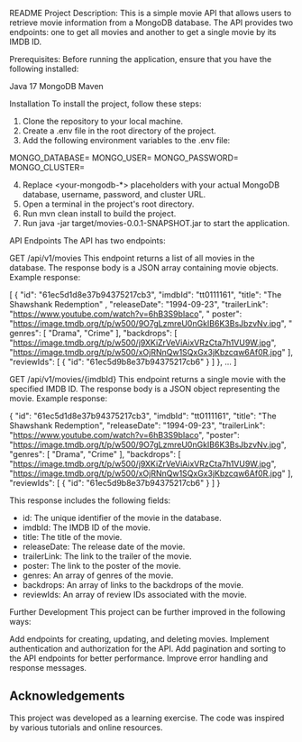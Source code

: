 README Project Description:
This is a simple movie API that allows users to retrieve movie information from a MongoDB database. The API provides two
endpoints: one to get all movies and another to get a single movie by its IMDB ID.

Prerequisites:
Before running the application, ensure that you have the following installed:

Java 17 MongoDB Maven

Installation To install the project, follow these steps:

1. Clone the repository to your local machine.
2. Create a .env file in the root directory of the project.
3. Add the following environment variables to the .env file:

MONGO_DATABASE=<your-mongodb-database>
MONGO_USER=<your-mongodb-username>
MONGO_PASSWORD=<your-mongodb-password>
MONGO_CLUSTER=<your-mongodb-cluster-url>

4. Replace <your-mongodb-*> placeholders with your actual MongoDB database, username, password, and cluster URL.
5. Open a terminal in the project's root directory.
6. Run mvn clean install to build the project.
7. Run java -jar target/movies-0.0.1-SNAPSHOT.jar to start the application.

API Endpoints The API has two endpoints:

GET /api/v1/movies This endpoint returns a list of all movies in the database. The response body is a JSON array
containing movie objects. Example response:

[    {        "id": "61ec5d1d8e37b94375217cb3",        "imdbId": "tt0111161",        "title": "The Shawshank Redemption"
,        "releaseDate": "1994-09-23",        "trailerLink": "https://www.youtube.com/watch?v=6hB3S9bIaco",        "
poster": "https://image.tmdb.org/t/p/w500/9O7gLzmreU0nGkIB6K3BsJbzvNv.jpg",        "
genres": [            "Drama",            "Crime"        ],
"backdrops": [
"https://image.tmdb.org/t/p/w500/j9XKiZrVeViAixVRzCta7h1VU9W.jpg",
"https://image.tmdb.org/t/p/w500/xOjRNnQw1SQxGx3jKbzcqw6Af0R.jpg"
],
"reviewIds": [
{
"id": "61ec5d9b8e37b94375217cb6"
}
]
}, ...
]

GET /api/v1/movies/{imdbId} This endpoint returns a single movie with the specified IMDB ID. The response body is a JSON
object representing the movie. Example response:

{
"id": "61ec5d1d8e37b94375217cb3",
"imdbId": "tt0111161",
"title": "The Shawshank Redemption",
"releaseDate": "1994-09-23",
"trailerLink": "https://www.youtube.com/watch?v=6hB3S9bIaco",
"poster": "https://image.tmdb.org/t/p/w500/9O7gLzmreU0nGkIB6K3BsJbzvNv.jpg",
"genres": [
"Drama",
"Crime"
],
"backdrops": [
"https://image.tmdb.org/t/p/w500/j9XKiZrVeViAixVRzCta7h1VU9W.jpg",
"https://image.tmdb.org/t/p/w500/xOjRNnQw1SQxGx3jKbzcqw6Af0R.jpg"
],
"reviewIds": [
{
"id": "61ec5d9b8e37b94375217cb6"
}
]
}

This response includes the following fields:

- id: The unique identifier of the movie in the database.
- imdbId: The IMDB ID of the movie.
- title: The title of the movie.
- releaseDate: The release date of the movie.
- trailerLink: The link to the trailer of the movie.
- poster: The link to the poster of the movie.
- genres: An array of genres of the movie.
- backdrops: An array of links to the backdrops of the movie.
- reviewIds: An array of review IDs associated with the movie.

Further Development This project can be further improved in the following ways:

Add endpoints for creating, updating, and deleting movies. Implement authentication and authorization for the API. Add
pagination and sorting to the API endpoints for better performance. Improve error handling and response messages.

## Acknowledgements

This project was developed as a learning exercise. The code was inspired by various tutorials and online resources.